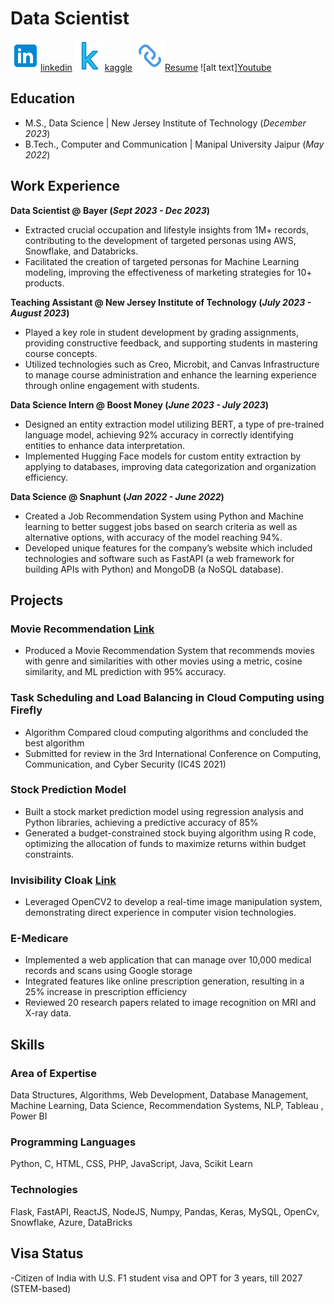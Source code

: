 # Data Scientist


![alt text](/img/icons8-linkedin-48.png)[linkedin](https://www.linkedin.com/in/mananmaroo/)
![alt text](/img/4519136_kaggle_icon-2.png)[kaggle](https://www.kaggle.com/mananmaroo)
![alt text](/img/3171656_link_share_chains_icon.png)[Resume](https://drive.google.com/drive/folders/1ZymNG8eGq-m8UGpQ7XnCl3HqW7kk1IwN?usp=share_link)
![alt text][Youtube](https://www.youtube.com/channel/UCxNQQtTxyMMe0fzK40Tk4LA)

## Education
- M.S., Data Science	                | New Jersey Institute of Technology (_December 2023_)	 			        		
- B.Tech., Computer and Communication | Manipal University Jaipur (_May 2022_)

## Work Experience
**Data Scientist @ Bayer (_Sept 2023 - Dec 2023_)**
- Extracted crucial occupation and lifestyle insights from 1M+ records, contributing to the development of targeted personas using AWS, Snowflake, and Databricks.
- Facilitated the creation of targeted personas for Machine Learning modeling, improving the effectiveness of marketing strategies for 10+ products.

**Teaching Assistant @ New Jersey Institute of Technology (_July 2023 - August 2023_)**
- Played a key role in student development by grading assignments, providing constructive feedback, and supporting students in mastering course concepts.
- Utilized technologies such as Creo, Microbit, and Canvas Infrastructure to manage course administration and enhance the learning experience through online engagement with students.

**Data Science Intern @ Boost Money (_June 2023 - July 2023_)**
- Designed an entity extraction model utilizing BERT, a type of pre-trained language model, achieving 92% accuracy in correctly identifying entities to enhance data interpretation.
- Implemented Hugging Face models for custom entity extraction by applying to databases, improving data categorization and organization efficiency.

**Data Science @ Snaphunt (_Jan 2022 - June 2022_)**
- Created a Job Recommendation System using Python and Machine learning to better suggest jobs based on search criteria as well as alternative options, with accuracy of the model reaching 94%.
- Developed unique features for the company’s website which included technologies and software such as FastAPI (a web framework for building APIs with Python) and MongoDB (a NoSQL database).

## Projects
### Movie Recommendation [Link](https://github.com/mananmaroo/Movie-Recommendation-using-Facial-ExpressionReco)

- Produced a Movie Recommendation System that recommends movies with genre and similarities with other movies using a metric, cosine similarity, and ML prediction with 95% accuracy.

### Task Scheduling and Load Balancing in Cloud Computing using Firefly
- Algorithm Compared cloud computing algorithms and concluded the best algorithm
- Submitted for review in the 3rd International Conference on Computing, Communication, and Cyber Security (IC4S 2021) 

### Stock Prediction Model 
- Built a stock market prediction model using regression analysis and Python libraries, achieving a predictive accuracy of 85%
- Generated a budget-constrained stock buying algorithm using R code, optimizing the allocation of funds to maximize returns within budget constraints.

### Invisibility Cloak [Link](https://github.com/mananmaroo/Invisible_Cloak)

- Leveraged OpenCV2 to develop a real-time image manipulation system, demonstrating direct experience in computer vision technologies.

### E-Medicare

- Implemented a web application that can manage over 10,000 medical records and scans using Google storage
- Integrated features like online prescription generation, resulting in a 25% increase in prescription efficiency
- Reviewed 20 research papers related to image recognition on MRI and X-ray data.


## Skills

### Area of Expertise
Data Structures, Algorithms, Web Development, Database Management, Machine Learning, Data Science, Recommendation Systems, NLP, Tableau , Power BI

### Programming Languages
Python, C, HTML, CSS, PHP, JavaScript, Java, Scikit Learn

### Technologies
Flask, FastAPI, ReactJS, NodeJS, Numpy, Pandas, Keras, MySQL, OpenCv, Snowflake, Azure, DataBricks


## Visa Status
-Citizen of India with U.S. F1 student visa and OPT for 3 years, till 2027 (STEM-based)
